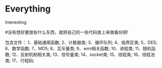 # Everything
Interesting

#没有想好要放些什么东西，就把自己的一些代码放上来做备份把!

包含文件：
1、基础通用函数;
2、计数器类;
3、循环队列;
4、临界区类;
5、DES;
6、数学函数;
7、MD5;
8、互斥量类;
9、wmi相关函数;
10、进程类;
11、随机函数;
12、反射机制相关类;
13、信号量类;
14、socket类;
15、线程类;
16、线程池类;
17、行程码;
